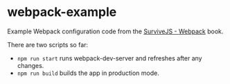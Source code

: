 # webpack-example

Example Webpack configuration code from the
[SurviveJS - Webpack](https://www.amazon.com/SurviveJS-Webpack-apprentice-Juho-Vepsäläinen-ebook/dp/B06XWZZGBS)
book.

There are two scripts so far:
* `npm run start` runs webpack-dev-server and refreshes after any changes.
* `npm run build` builds the app in production mode.
